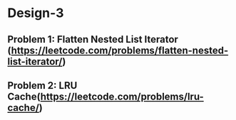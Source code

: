 # Design-3

## Problem 1: Flatten Nested List Iterator (https://leetcode.com/problems/flatten-nested-list-iterator/)

## Problem 2: LRU Cache(https://leetcode.com/problems/lru-cache/)